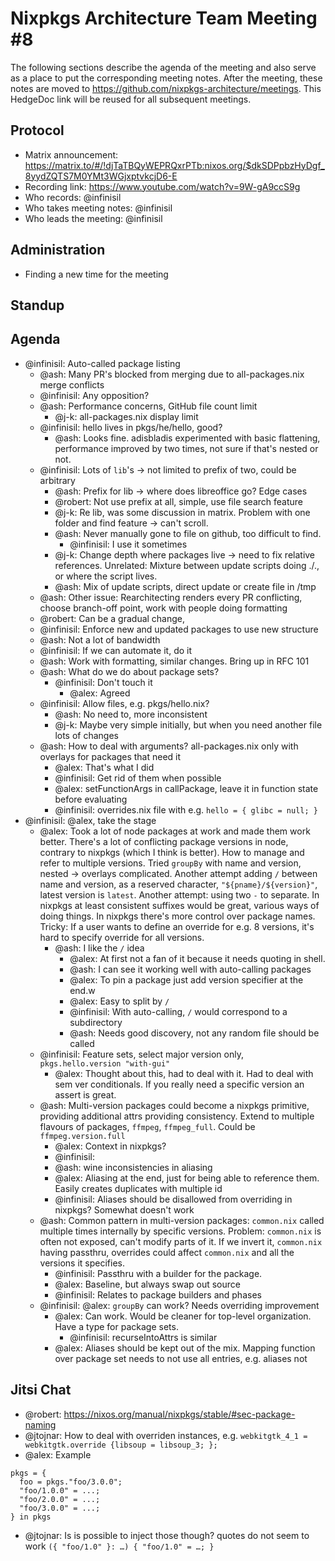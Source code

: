 # Nixpkgs Architecture Team Meeting #8

The following sections describe the agenda of the meeting and also serve as a place to put the corresponding meeting notes. After the meeting, these notes are moved to https://github.com/nixpkgs-architecture/meetings. This HedgeDoc link will be reused for all subsequent meetings.

## Protocol

- Matrix announcement: <https://matrix.to/#/!djTaTBQyWEPRQxrPTb:nixos.org/$dkSDPpbzHyDgf_8yydZQTS7M0YMt3WGjxptvkcjD6-E>
- Recording link: <https://www.youtube.com/watch?v=9W-gA9ccS9g>
- Who records: @infinisil
- Who takes meeting notes: @infinisil
- Who leads the meeting: @infinisil

## Administration

- Finding a new time for the meeting

## Standup



## Agenda

- @infinisil: Auto-called package listing
  - @ash: Many PR's blocked from merging due to all-packages.nix merge conflicts
  - @infinisil: Any opposition?
  - @ash: Performance concerns, GitHub file count limit
    - @j-k: all-packages.nix display limit
  - @infinisil: hello lives in pkgs/he/hello, good?
    - @ash: Looks fine. adisbladis experimented with basic flattening, performance improved by two times, not sure if that's nested or not.
  - @infinisil: Lots of `lib`'s -> not limited to prefix of two, could be arbitrary
    - @ash: Prefix for lib -> where does libreoffice go? Edge cases
    - @robert: Not use prefix at all, simple, use file search feature
    - @j-k: Re lib, was some discussion in matrix. Problem with one folder and find feature -> can't scroll.
    - @ash: Never manually gone to file on github, too difficult to find.
      - @infinisil: I use it sometimes
    - @j-k: Change depth where packages live -> need to fix relative references. Unrelated: Mixture between update scripts doing ./., or where the script lives.
    - @ash: Mix of update scripts, direct update or create file in /tmp
  - @ash: Other issue: Rearchitecting renders every PR conflicting, choose branch-off point, work with people doing formatting
  - @robert: Can be a gradual change,
  - @infinisil: Enforce new and updated packages to use new structure
  - @ash: Not a lot of bandwidth
  - @infinisil: If we can automate it, do it
  - @ash: Work with formatting, similar changes. Bring up in RFC 101
  - @ash: What do we do about package sets?
    - @infinisil: Don't touch it
      - @alex: Agreed
  - @infinisil: Allow files, e.g. pkgs/hello.nix?
    - @ash: No need to, more inconsistent
    - @j-k: Maybe very simple initially, but when you need another file lots of changes
  - @ash: How to deal with arguments? all-packages.nix only with overlays for packages that need it
    - @alex: That's what I did
    - @infinisil: Get rid of them when possible
    - @alex: setFunctionArgs in callPackage, leave it in function state before evaluating
    - @infinisil: overrides.nix file with e.g. `hello = { glibc = null; }`
- @infinisil: @alex, take the stage
  - @alex: Took a lot of node packages at work and made them work better. There's a lot of conflicting package versions in node, contrary to nixpkgs (which I think is better). How to manage and refer to multiple versions. Tried `groupBy` with name and version, nested -> overlays complicated. Another attempt adding `/` between name and version, as a reserved character, `"${pname}/${version}"`, latest version is `latest`. Another attempt: using two `-` to separate. In nixpkgs at least consistent suffixes would be great, various ways of doing things. In nixpkgs there's more control over package names. Tricky: If a user wants to define an override for e.g. 8 versions, it's hard to specify override for all versions.
    - @ash: I like the `/` idea
      - @alex: At first not a fan of it because it needs quoting in shell.
      - @ash: I can see it working well with auto-calling packages
      - @alex: To pin a package just add version specifier at the end.w
      - @alex: Easy to split by `/`
      - @infinisil: With auto-calling, `/` would correspond to a subdirectory
      - @ash: Needs good discovery, not any random file should be called
  - @infinisil: Feature sets, select major version only, `pkgs.hello.version "with-gui"`
    - @alex: Thought about this, had to deal with it. Had to deal with sem ver conditionals. If you really need a specific version an assert is great.
  - @ash: Multi-version packages could become a nixpkgs primitive, providing additional attrs providing consistency. Extend to multiple flavours of packages, `ffmpeg`, `ffmpeg_full`. Could be `ffmpeg.version.full`
    - @alex: Context in nixpkgs?
    - @infinisil: 
    - @ash: wine inconsistencies in aliasing
    - @alex: Aliasing at the end, just for being able to reference them. Easily creates duplicates with multiple id
    - @infinisil: Aliases should be disallowed from overriding in nixpkgs? Somewhat doesn't work
  - @ash: Common pattern in multi-version packages: `common.nix` called multiple times internally by specific versions. Problem: `common.nix` is often not exposed, can't modify parts of it. If we invert it, `common.nix` having passthru, overrides could affect `common.nix` and all the versions it specifies.
    - @infinisil: Passthru with a builder for the package.
    - @alex: Baseline, but always swap out source
    - @infinisil: Relates to package builders and phases
  - @infinisil: @alex: `groupBy` can work? Needs overriding improvement
    - @alex: Can work. Would be cleaner for top-level organization. Have a type for package sets.
      - @infinisil: recurseIntoAttrs is similar
    - @alex: Aliases should be kept out of the mix. Mapping function over package set needs to not use all entries, e.g. aliases not


## Jitsi Chat

- @robert: https://nixos.org/manual/nixpkgs/stable/#sec-package-naming
- @jtojnar: How to deal with overriden instances, e.g. `webkitgtk_4_1 = webkitgtk.override {libsoup = libsoup_3; };`
- @alex: Example
```
pkgs = {
  foo = pkgs."foo/3.0.0";
  "foo/1.0.0" = ...;
  "foo/2.0.0" = ...;
  "foo/3.0.0" = ...;
} in pkgs
```
- @jtojnar: Is is possible to inject those though? quotes do not seem to work `({ "foo/1.0" }: …) { "foo/1.0" = …; }` 
